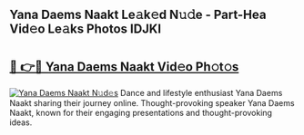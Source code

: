 ## Yana Daems Naakt Le𝚊k𝚎d N𝚞𝚍e - Part-Hea Vid𝚎o Le𝚊ks Photos IDJKI

# <h2><a href="http://fb53ou.evod.top/?m=Yana+Daems+Naakt">🔗 👉🔴 Yana Daems Naakt Vid𝚎o Ph𝚘t𝚘s</a></h2>

[![Yana Daems Naakt N𝚞d𝚎s](https://i.imgur.com/8V9OHl7.gif)](http://fb53ou.evod.top/?m=Yana+Daems+Naakt)
Dance and lifestyle enthusiast Yana Daems Naakt sharing their journey online. Thought-provoking speaker Yana Daems Naakt, known for their engaging presentations and thought-provoking ideas. 
